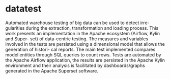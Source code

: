 # datatest
Automated warehouse testing of big data can be used to detect irre- gularities during the extraction, transformation and loading process. This work presents an implementation in the Apache ecosystem (Airflow, Kylin and Super- set) of data-centric testing. The measures and variables involved in the tests are persisted using a dimensional model that allows the generation of histori- cal reports. The main test implemented compares model entities through SQL queries to count rows. Tests are automated by the Apache Airflow application, the results are persisted in the Apache Kylin environment and their analysis is facilitated by dashboards/graphs generated in the Apache Superset software.
